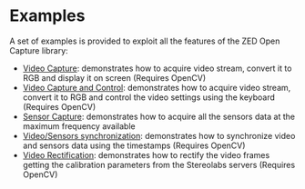 # Examples

A set of examples is provided to exploit all the features of the ZED Open Capture library:

- [Video Capture](zed_oc_video_example_8cpp-example.html): demonstrates how to acquire video stream, convert it to RGB and display it on screen (Requires OpenCV)
- [Video Capture and Control](zed_oc_control_example_8cpp-example.html): demonstrates how to acquire video stream, convert it to RGB and control the video settings using the keyboard (Requires OpenCV)
- [Sensor Capture](zed_oc_sensors_example_8cpp-example.html): demonstrates how to acquire all the sensors data at the maximum frequency available
- [Video/Sensors synchronization](zed_oc_sync_example_8cpp-example.html): demonstrates how to synchronize video and sensors data using the timestamps (Requires OpenCV)
- [Video Rectification](zed_oc_rectify_example_8cpp-example.html): demonstrates how to rectify the video frames getting the calibration parameters from the Stereolabs servers (Requires OpenCV)

